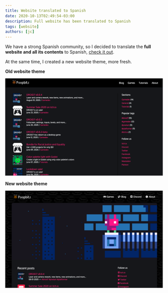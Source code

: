 ```yaml
---
title: Website translated to Spanish
date: 2020-10-13T02:49:54-03:00
description: Full website has been translated to Spanish
tags: [website]
authors: [jc]
---
```


We have a strong Spanish community, so I decided to translate the **full website and all its contents** to Spanish, [check it out](/es).

At the same time, I created a new website theme, more fresh.

**Old website theme**

![Old theme](old_theme.png)

**New website theme**

![New theme](new_theme.png)
